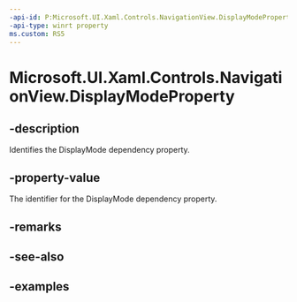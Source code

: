 ```yaml
---
-api-id: P:Microsoft.UI.Xaml.Controls.NavigationView.DisplayModeProperty
-api-type: winrt property
ms.custom: RS5
---
```

<!-- Property syntax.
public DependencyProperty DisplayModeProperty { get; }
-->

# Microsoft.UI.Xaml.Controls.NavigationView.DisplayModeProperty


## -description

Identifies the DisplayMode dependency property.


## -property-value

The identifier for the DisplayMode dependency property.


## -remarks


## -see-also


## -examples


